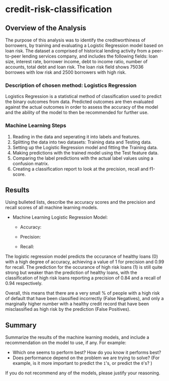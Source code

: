 # credit-risk-classification
## Overview of the Analysis
The purpose of this analysis was to identify the creditworthiness of borrowers, by training and evaluating a Logistic Regression model based on loan risk. The dataset a comprised of historical lending activity from a peer-to-peer lending services company, and includes the following fields: loan size, interest rate, 	borrower income, debt to income ratio,	number of accounts, total debt and loan risk. The loan risk field shows 75036 borrowes with low risk and 2500 borrowers with high risk.

### Description of chosen method: Logistics Regression
Logistics Regression is a statistical method of classification used to predict the binary outcomes from data. Predicted outcomes are then evaluated against the actual outcomes in order to assess the accuracy of the model and the ability of the model to then be recommended for further use.

### Machine Learning Steps
1. Reading in the data and seperating it into labels and features.
2. Splitting the data into two datasets: Training data and Testing data.
3. Setting up the Logistic Regression model and fitting the Training data.
4. Making predictions with the trained model using the Test feature data.
5. Comparing the label predictions with the actual label values using a confusion matrix.
6. Creating a classification report to look at the precision, recall and f1-score.

## Results

Using bulleted lists, describe the accuracy scores and the precision and recall scores of all machine learning models.

* Machine Learning Logistic Regression Model:
    * Accuracy:

    * Precision:
     
    * Recall:

The logistic regression model predicts the occurance of healthy loans (0) with a high degree of accuracy, achieving a value of 1 for precision and 0.99 for recall. The prediction for the occurance of high risk loans (1) is still quite strong but weaker than the prediction of healthy loans, with the classification of high risk loans reporting a precision of 0.84 and a recall of 0.94 respectively. 

Overall, this means that there are a very small % of people with a high risk of default that have been classified incorrectly (False Negatives), and only a marginally higher number with a healthy credit record that have been misclassified as high risk by the prediction (False Positives).

## Summary

Summarize the results of the machine learning models, and include a recommendation on the model to use, if any. For example:

* Which one seems to perform best? How do you know it performs best?
* Does performance depend on the problem we are trying to solve? (For example, is it more important to predict the `1`'s, or predict the `0`'s? )

If you do not recommend any of the models, please justify your reasoning.






